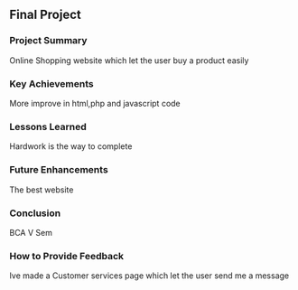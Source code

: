 ## Final Project

### Project Summary
Online Shopping website which let the user buy a product easily

### Key Achievements
More improve in html,php and javascript code

### Lessons Learned
Hardwork is the way to complete

### Future Enhancements
The best website

### Conclusion
BCA V Sem

### How to Provide Feedback
Ive made a Customer services page which let the user send me a message

